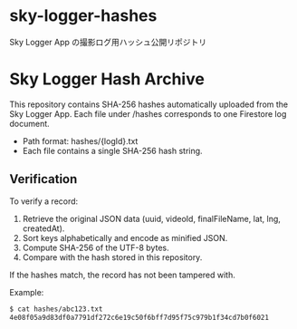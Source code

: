 # sky-logger-hashes
Sky Logger App の撮影ログ用ハッシュ公開リポジトリ
# Sky Logger Hash Archive

This repository contains SHA-256 hashes automatically uploaded from the Sky Logger App.
Each file under /hashes corresponds to one Firestore log document.

- Path format: hashes/{logId}.txt
- Each file contains a single SHA-256 hash string.

## Verification

To verify a record:

1. Retrieve the original JSON data (uuid, videoId, finalFileName, lat, lng, createdAt).
2. Sort keys alphabetically and encode as minified JSON.
3. Compute SHA-256 of the UTF-8 bytes.
4. Compare with the hash stored in this repository.

If the hashes match, the record has not been tampered with.

Example:

```bash
$ cat hashes/abc123.txt
4e08f05a9d83df0a7791df272c6e19c50f6bff7d95f75c979b1f34cd7b0f6021
